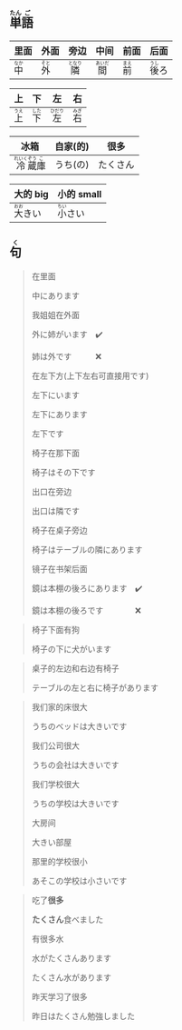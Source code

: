 ## <ruby><rb>単</rb><rt>たん</rt></ruby><ruby><rb>語</rb><rt>ご</rt></ruby>

| 里面                                 | 外面                                 | 旁边                                  | 中间                                  | 前面                                 | 后面                                  |
| ---------------------------------- | ---------------------------------- | ----------------------------------- | ----------------------------------- | ---------------------------------- | ----------------------------------- |
| <ruby><rb>中</rb><rt>なか</rt></ruby> | <ruby><rb>外</rb><rt>そと</rt></ruby> | <ruby><rb>隣</rb><rt>となり</rt></ruby> | <ruby><rb>間</rb><rt>あいだ</rt></ruby> | <ruby><rb>前</rb><rt>まえ</rt></ruby> | <ruby><rb>後</rb><rt>うし</rt></ruby>ろ |

| 上                                  | 下                                  | 左                                   | 右                                  |
| ---------------------------------- | ---------------------------------- | ----------------------------------- | ---------------------------------- |
| <ruby><rb>上</rb><rt>うえ</rt></ruby> | <ruby><rb>下</rb><rt>した</rt></ruby> | <ruby><rb>左</rb><rt>ひだり</rt></ruby> | <ruby><rb>右</rb><rt>みぎ</rt></ruby> |

| 冰箱                                                                                                     | 自家(的) | 很多   |
| ------------------------------------------------------------------------------------------------------ | ----- | ---- |
| <ruby><rb>冷</rb><rt>れいく</rt></ruby><ruby><rb>蔵</rb><rt>ぞう</rt></ruby><ruby><rb>庫</rb><rt>こ</rt></ruby> | うち(の) | たくさん |

| 大的 big                                  | 小的 small                                |
| ----------------------------------------- | ----------------------------------------- |
| <ruby><rb>大</rb><rt>おお</rt></ruby>きい | <ruby><rb>小</rb><rt>ちい</rt></ruby>さい |

## <ruby><rb>句</rb><rt>く</rt></ruby>

> 在里面
>
> 中にあります
>
> 我姐姐在外面
>
> 外に姉がいます　✔️
>
> 姉は外です　　　❌
>
> 在左下方(上下左右可直接用です)
>
> 左下にいます
>
> 左下にあります
>
> 左下です
>
> 椅子在那下面
>
> 椅子はその下です
>
> 出口在旁边
>
> 出口は隣です
>
> 椅子在桌子旁边
>
> 椅子はテーブルの隣にあります
>
> 镜子在书架后面
>
> 鏡は本棚の後ろにあります　✔️
>
> 鏡は本棚の後ろです　　　　❌

> 椅子下面有狗
> 
> 椅子の下に犬がいます

> 桌子的左边和右边有椅子
> 
> テーブルの左と右に椅子があります

> 我们家的床很大
>
> うちのベッドは大きいです
>
> 我们公司很大
>
> うちの会社は大きいです
>
> 我们学校很大
>
> うちの学校は大きいです
>
> 大房间
>
> 大きい部屋
>
> 那里的学校很小
>
> あそこの学校は小さいです

> 吃了**很多**
> 
> **たくさん**食べました
> 
> 有很多水
> 
> 水がたくさんあります
> 
> たくさん水があります
> 
> 昨天学习了很多
> 
> 昨日はたくさん勉強しました
